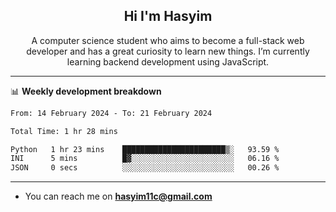 <h2 align="center">Hi I'm Hasyim</h2>

<p align="center">A computer science student who aims to become a full-stack web developer and has a great curiosity to learn new things. I’m currently learning backend development using JavaScript.</p>

---

📊 **Weekly development breakdown**

<!--START_SECTION:waka-->

```txt
From: 14 February 2024 - To: 21 February 2024

Total Time: 1 hr 28 mins

Python   1 hr 23 mins    ███████████████████████▒░   93.59 %
INI      5 mins          █▓░░░░░░░░░░░░░░░░░░░░░░░   06.16 %
JSON     0 secs          ░░░░░░░░░░░░░░░░░░░░░░░░░   00.26 %
```

<!--END_SECTION:waka-->

---

- You can reach me on **hasyim11c@gmail.com**
